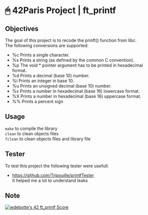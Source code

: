# 🖱 42Paris Project | ft_printf

## Objectives

The goal of this project is to recode the prinft() function from libc.  
The following conversions are supported:

- %c Prints a single character.
- %s Prints a string (as defined by the common C convention).
- %p The void * pointer argument has to be printed in hexadecimal format.
- %d Prints a decimal (base 10) number.
- %i Prints an integer in base 10.
- %u Prints an unsigned decimal (base 10) number.
- %x Prints a number in hexadecimal (base 16) lowercase format.
- %X Prints a number in hexadecimal (base 16) uppercase format.
- %% Prints a percent sign

## Usage

`make` to compile the library  
`clean` to clean objects files  
`fclean` to clean objects files and library file

## Tester

To test this project the following tester were usefull:  
- https://github.com/Tripouille/printfTester  
It helped me a lot to understand leaks

## Note

[![wdebotte's 42 ft_printf Score](https://badge42.vercel.app/api/v2/cl2zu1sil002509mf9zd91hy6/project/2431729)](https://github.com/JaeSeoKim/badge42)
